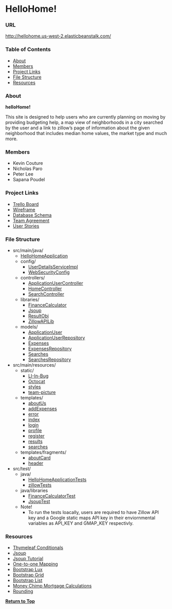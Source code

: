 # HelloHome! <a name="top"></a>

### URL
http://hellohome.us-west-2.elasticbeanstalk.com/

### Table of Contents
* [About](#about)
* [Members](#members)
* [Project Links](#pLinks)
* [File Structure](#files)
* [Resources](#resources)

### About <a name="about"></a>
**helloHome!**

This site is designed to help users who are currently planning on moving by providing budgeting help, a map view of neighborhoods in a city searched by the user and a link to zillow’s page of information about the given neighborhood that includes median home values, the market type and much more.


### Members <a name="members"></a>
* Kevin Couture
* Nicholas Paro
* Peter Lee
* Sapana Poudel

### Project Links <a name="pLinks"></a>
* [Trello Board](https://trello.com/b/FJsnmXIV/kenipesa)
* [Wireframe](https://app.moqups.com/RQTQyO8RUn/view/page/ad64222d5)
* [Database Schema](./project-link-files/HelloHome.pdf)
* [Team Agreement](./project-link-files/team-agreement.md)
* [User Stories](./project-link-files/user-stories.md)

### File Structure <a name="files"></a>
* src/main/java/
    * [HelloHomeApplication](./src/main/java/com/kenipesa/helloHome/HelloHomeApplication.java)
    * config/
      * [UserDetailsServiceImpl](./src/main/java/com/kenipesa/helloHome/config/UserDetailsServiceImpl.java)
      * [WebSecurityConfig](./src/main/java/com/kenipesa/helloHome/config/WebSecurityConfig.java)
    * controllers/
      * [ApplicationUserController](./src/main/java/com/kenipesa/helloHome/controllers/ApplicationUserController.java)
      * [HomeController](./src/main/java/com/kenipesa/helloHome/controllers/HomeController.java)
      * [SearchController](./src/main/java/com/kenipesa/helloHome/controllers/SearchController.java)
    * libraries/
      * [FinanceCalculator](./src/main/java/com/kenipesa/helloHome/libraries/FinanceCalculator.java)
      * [Jsoup](./src/main/java/com/kenipesa/helloHome/libraries/Jsoup.java)
      * [ResultObj](./src/main/java/com/kenipesa/helloHome/libraries/ResultObj.java)
      * [ZillowAPILib](./src/main/java/com/kenipesa/helloHome/libraries/ZillowAPILib.java)
    * models/
      * [ApplicationUser](./src/main/java/com/kenipesa/helloHome/models/ApplicationUser.java)
      * [ApplicationUserRepository](./src/main/java/com/kenipesa/helloHome/models/ApplicationUserRepository.java)
      * [Expenses](./src/main/java/com/kenipesa/helloHome/models/Expenses.java)
      * [ExpensesRepository](./src/main/java/com/kenipesa/helloHome/models/ExpensesRepository.java)
      * [Searches](./src/main/java/com/kenipesa/helloHome/models/Searches.java)
      * [SearchesRepository](./src/main/java/com/kenipesa/helloHome/models/SearchesRepository.java)
* src/main/resources/
    * static/
      * [LI-In-Bug](./src/main/resources/static/LI-In-Bug.png)
      * [Octocat](./src/main/resources/static/Octocat.png)
      * [styles](./src/main/resources/static/styles.css)
      * [team-picture](./src/main/resources/static/team-picture.jpg)
    * templates/
      * [aboutUs](./src/main/resources/templates/aboutUs.html)
      * [addExpenses](./src/main/resources/templates/addExpenses.html)
      * [error](./src/main/resources/templates/error.html)
      * [index](./src/main/resources/templates/index.html)
      * [login](./src/main/resources/templates/login.html)
      * [profile](./src/main/resources/templates/profile.html)
      * [register](./src/main/resources/templates/register.html)
      * [results](./src/main/resources/templates/results.html)
      * [searches](./src/main/resources/templates/searches.html)
    * templates/fragments/
      * [aboutCard](./src/main/resources/templates/fragments/aboutCard.html)
      * [header](./src/main/resources/templates/fragments/header.html)
* src/test/
  * java/
    * [HelloHomeApplicationTests](./src/test/java/com/kenipesa/helloHome/HelloHomeApplicationTests.java)
    * [zillowTests](./src/test/java/com/kenipesa/helloHome/zillowTests.java)
  * java/libraries
    * [FinanceCalculatorTest](./src/test/java/com/kenipesa/helloHome/libraries/FinanceCalculatorTest.java)
    * [JsoupTest](./src/test/java/com/kenipesa/helloHome/libraries/JsoupTest.java)
  * Note!
    * To run the tests loacally, users are required to have Zillow API key and a Google static maps API key in their enviornmental variables as API_KEY and GMAP_KEY respectivly. 

### Resources <a name="resources"></a>
* [Thymeleaf Conditionals](https://www.baeldung.com/spring-thymeleaf-conditionals)
* [Jsoup](https://jsoup.org/)
* [Jsoup Tutorial](https://www.tutorialspoint.com/jsoup/index.htm)
* [One-to-one Mapping](https://hellokoding.com/jpa-one-to-one-foreignkey-relationship-example-with-spring-boot-maven-and-mysql/)
* [Bootstrap Lux](https://bootswatch.com/lux/)
* [Bootstrap Grid](https://getbootstrap.com/docs/4.3/layout/grid/#all-breakpoints)
* [Bootstrap List](https://getbootstrap.com/docs/4.3/components/list-group/#flush)
* [Money Chimp Mortgage Calculations](http://www.moneychimp.com/articles/finworks/fmmortgage.htm)
* [Rounding](https://www.geeksforgeeks.org/round-the-given-number-to-nearest-multiple-of-10/)

**[Return to Top](#top)**
